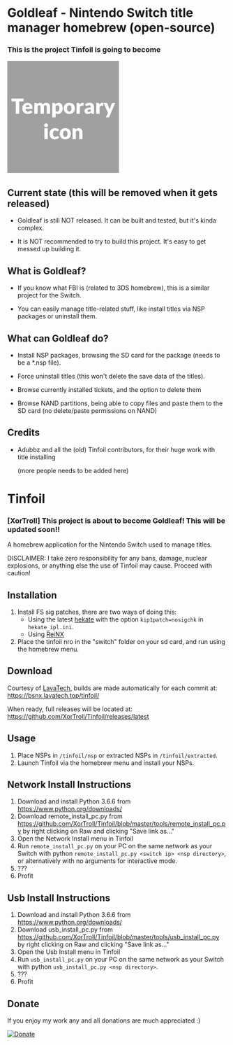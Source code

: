 # Goldleaf - Nintendo Switch title manager homebrew (open-source)

### This is the project Tinfoil is going to become

![Goldleaf](Icon.jpg)

## Current state (this will be removed when it gets released)

- Goldleaf is still NOT released. It can be built and tested, but it's kinda complex.

- It is NOT recommended to try to build this project. It's easy to get messed up building it.

## What is Goldleaf?

- If you know what FBI is (related to 3DS homebrew), this is a similar project for the Switch.

- You can easily manage title-related stuff, like install titles via NSP packages or uninstall them.

## What can Goldleaf do?

- Install NSP packages, browsing the SD card for the package (needs to be a *.nsp file).

- Force uninstall titles (this won't delete the save data of the titles).

- Browse currently installed tickets, and the option to delete them

- Browse NAND partitions, being able to copy files and paste them to the SD card (no delete/paste permissions on NAND)

## Credits

- Adubbz and all the (old) Tinfoil contributors, for their huge work with title installing

  (more people needs to be added here) 

# Tinfoil

### [XorTroll] This project is about to become Goldleaf! This will be updated soon!!

A homebrew application for the Nintendo Switch used to manage titles.

DISCLAIMER: I take zero responsibility for any bans, damage, nuclear explosions, or anything else the use of Tinfoil may cause. Proceed with caution!

## Installation
1. Install FS sig patches, there are two ways of doing this:
    - Using the latest [hekate](https://github.com/CTCaer/hekate) with the option ``kip1patch=nosigchk`` in ``hekate_ipl.ini``.
    - Using [ReiNX](https://github.com/Reisyukaku/ReiNX)
2. Place the tinfoil nro in the "switch" folder on your sd card, and run using the homebrew menu.

## Download
Courtesy of [LavaTech](https://discord.gg/VjyDSuu), builds are made automatically for each commit at:
https://bsnx.lavatech.top/tinfoil/

When ready, full releases will be located at:
https://github.com/XorTroll/Tinfoil/releases/latest

## Usage
1. Place NSPs in ``/tinfoil/nsp`` or extracted NSPs in ``/tinfoil/extracted``.
2. Launch Tinfoil via the homebrew menu and install your NSPs.

## Network Install Instructions
1. Download and install Python 3.6.6 from https://www.python.org/downloads/
2. Download remote_install_pc.py from https://github.com/XorTroll/Tinfoil/blob/master/tools/remote_install_pc.py by right clicking on Raw and clicking "Save link as..."
3. Open the Network Install menu in Tinfoil
4. Run ``remote_install_pc.py`` on your PC on the same network as your Switch with python ``remote_install_pc.py <switch ip> <nsp directory>``, or alternatively with no arguments for interactive mode.
5. ???
6. Profit

## Usb Install Instructions
1. Download and install Python 3.6.6 from https://www.python.org/downloads/
2. Download usb_install_pc.py from https://github.com/XorTroll/Tinfoil/blob/master/tools/usb_install_pc.py by right clicking on Raw and clicking "Save link as..."
3. Open the Usb Install menu in Tinfoil
4. Run ``usb_install_pc.py`` on your PC on the same network as your Switch with python ``usb_install_pc.py <nsp directory>``.
5. ???
6. Profit

## Donate
If you enjoy my work any and all donations are much appreciated :)

[![Donate](https://www.paypalobjects.com/en_US/i/btn/btn_donateCC_LG.gif)](https://www.paypal.com/cgi-bin/webscr?cmd=_donations&business=TBB9Q9YL9AB74&lc=AU&item_name=Adubbz%27s%20Tools%20%26%20Game%20Mods&currency_code=USD&bn=PP%2dDonationsBF%3abtn_donateCC_LG%2egif%3aNonHosted)
